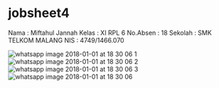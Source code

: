 # jobsheet4
Nama : Miftahul Jannah 
Kelas : XI RPL 6 
No.Absen : 18 
Sekolah : SMK TELKOM MALANG 
NIS : 4749/1466.070 

![whatsapp image 2018-01-01 at 18 30 06 1](https://user-images.githubusercontent.com/22139208/34467547-b397ec9a-ef27-11e7-8362-9a84853e6d0c.jpeg)
![whatsapp image 2018-01-01 at 18 30 06 2](https://user-images.githubusercontent.com/22139208/34467548-b3cc8c34-ef27-11e7-8545-3d8ba6a75e72.jpeg)
![whatsapp image 2018-01-01 at 18 30 06 3](https://user-images.githubusercontent.com/22139208/34467549-b402ef40-ef27-11e7-90c8-77f9f23b16ea.jpeg)
![whatsapp image 2018-01-01 at 18 30 06](https://user-images.githubusercontent.com/22139208/34467550-b435e7b0-ef27-11e7-8b78-01d7db2d9560.jpeg)


